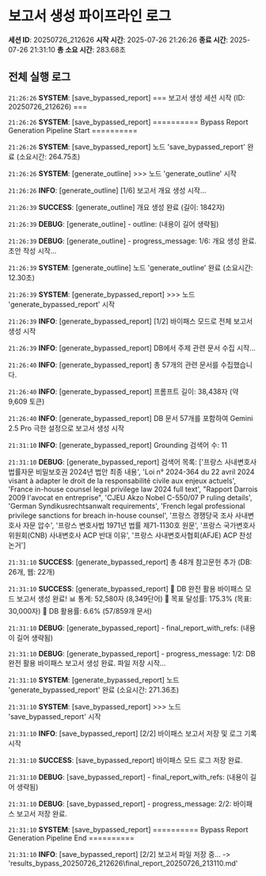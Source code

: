 # 보고서 생성 파이프라인 로그

**세션 ID**: 20250726_212626
**시작 시간**: 2025-07-26 21:26:26
**종료 시간**: 2025-07-26 21:31:10
**총 소요 시간**: 283.68초

## 전체 실행 로그

`21:26:26` **SYSTEM**: [save_bypassed_report] === 보고서 생성 세션 시작 (ID: 20250726_212626) ===

`21:26:26` **SYSTEM**: [save_bypassed_report] ========== Bypass Report Generation Pipeline Start ==========

`21:26:26` **SYSTEM**: [save_bypassed_report] 노드 'save_bypassed_report' 완료 (소요시간: 264.75초)

`21:26:26` **SYSTEM**: [generate_outline] >>> 노드 'generate_outline' 시작

`21:26:26` **INFO**: [generate_outline] [1/6] 보고서 개요 생성 시작...

`21:26:39` **SUCCESS**: [generate_outline] 개요 생성 완료 (길이: 1842자)

`21:26:39` **DEBUG**: [generate_outline]   - outline: (내용이 길어 생략됨)

`21:26:39` **DEBUG**: [generate_outline]   - progress_message: 1/6: 개요 생성 완료. 초안 작성 시작...

`21:26:39` **SYSTEM**: [generate_outline] 노드 'generate_outline' 완료 (소요시간: 12.30초)

`21:26:39` **SYSTEM**: [generate_bypassed_report] >>> 노드 'generate_bypassed_report' 시작

`21:26:39` **INFO**: [generate_bypassed_report] [1/2] 바이패스 모드로 전체 보고서 생성 시작

`21:26:39` **INFO**: [generate_bypassed_report] DB에서 주제 관련 문서 수집 시작...

`21:26:40` **INFO**: [generate_bypassed_report] 총 57개의 관련 문서를 수집했습니다.

`21:26:40` **INFO**: [generate_bypassed_report] 프롬프트 길이: 38,438자 (약 9,609 토큰)

`21:26:40` **INFO**: [generate_bypassed_report] DB 문서 57개를 포함하여 Gemini 2.5 Pro 극한 설정으로 보고서 생성 시작

`21:31:10` **INFO**: [generate_bypassed_report] Grounding 검색어 수: 11

`21:31:10` **DEBUG**: [generate_bypassed_report] 검색어 목록: ['프랑스 사내변호사 법률자문 비밀보호권 2024년 법안 최종 내용', 'Loi n° 2024-364 du 22 avril 2024 visant à adapter le droit de la responsabilité civile aux enjeux actuels', 'France in-house counsel legal privilege law 2024 full text', "Rapport Darrois 2009 l'avocat en entreprise", 'CJEU Akzo Nobel C-550/07 P ruling details', 'German Syndikusrechtsanwalt requirements', 'French legal professional privilege sanctions for breach in-house counsel', '프랑스 경쟁당국 조사 사내변호사 자문 압수', '프랑스 변호사법 1971년 법률 제71-1130호 원문', '프랑스 국가변호사위원회(CNB) 사내변호사 ACP 반대 이유', '프랑스 사내변호사협회(AFJE) ACP 찬성 논거']

`21:31:10` **SUCCESS**: [generate_bypassed_report] 총 48개 참고문헌 추가 (DB: 26개, 웹: 22개)

`21:31:10` **SUCCESS**: [generate_bypassed_report] 🎉 DB 완전 활용 바이패스 모드 보고서 생성 완료!
   📊 통계: 52,580자 (8,349단어)
   🎯 목표 달성률: 175.3% (목표: 30,000자)
   💾 DB 활용률: 6.6% (57/859개 문서)

`21:31:10` **DEBUG**: [generate_bypassed_report]   - final_report_with_refs: (내용이 길어 생략됨)

`21:31:10` **DEBUG**: [generate_bypassed_report]   - progress_message: 1/2: DB 완전 활용 바이패스 보고서 생성 완료. 파일 저장 시작...

`21:31:10` **SYSTEM**: [generate_bypassed_report] 노드 'generate_bypassed_report' 완료 (소요시간: 271.36초)

`21:31:10` **SYSTEM**: [save_bypassed_report] >>> 노드 'save_bypassed_report' 시작

`21:31:10` **INFO**: [save_bypassed_report] [2/2] 바이패스 보고서 저장 및 로그 기록 시작

`21:31:10` **SUCCESS**: [save_bypassed_report] 바이패스 모드 로그 저장 완료.

`21:31:10` **DEBUG**: [save_bypassed_report]   - final_report_with_refs: (내용이 길어 생략됨)

`21:31:10` **DEBUG**: [save_bypassed_report]   - progress_message: 2/2: 바이패스 보고서 저장 완료.

`21:31:10` **SYSTEM**: [save_bypassed_report] ========== Bypass Report Generation Pipeline End ==========

`21:31:10` **INFO**: [save_bypassed_report] [2/2] 보고서 파일 저장 중... -> 'results_bypass_20250726_212626\final_report_20250726_213110.md'


